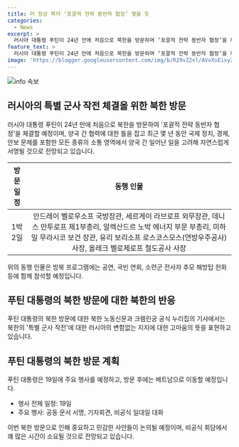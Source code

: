 ```yaml
---
title: 러 정상 북러 ‘포괄적 전략 동반자 협정’ 맺을 듯
categories:
  - News
excerpt: >
  러시아 대통령 푸틴이 24년 만에 처음으로 북한을 방문하며 ‘포괄적 전략 동반자 협정’을 체결할 것으로 보인다. 이로써 양국은 과거 협정을 대체하게 되며, 러시아는 북한의 변함없는 지지에 감사의 뜻을 표했다. 두 정상은 공동 문서를 서명한 뒤 비공식으로 일대일 대화를 할 예정이며, 방북 프로그램에는 공연과 국빈 연회 등이 포함돼 있다.
feature_text: >
  러시아 대통령 푸틴이 24년 만에 처음으로 북한을 방문하며 ‘포괄적 전략 동반자 협정’을 체결할 것으로 보인다. 이로써 양국은 과거 협정을 대체하게 되며, 러시아는 북한의 변함없는 지지에 감사의 뜻을 표했다. 두 정상은 공동 문서를 서명한 뒤 비공식으로 일대일 대화를 할 예정이며, 방북 프로그램에는 공연과 국빈 연회 등이 포함돼 있다.
image: 'https://blogger.googleusercontent.com/img/b/R29vZ2xl/AVvXsEixyZcFfHzMRdzZMjFBmAUKJYCLCGyLL1o632UiGVXcaFdKo_bkvkuCioo0uUKlGfBVcT3P84aROyZIXSBEx3Aw5nCQ3pTgDom1WDC4m8eifvWiAmWEEVb4x6G_l8C0QH225ldMjyaFvpxGEBGNO37VmDTDMHGhJPq73UglMfDca1-0aw/s1600/blogspot.png'
---
```


<p><img src="https://blogger.googleusercontent.com/img/b/R29vZ2xl/AVvXsEixyZcFfHzMRdzZMjFBmAUKJYCLCGyLL1o632UiGVXcaFdKo_bkvkuCioo0uUKlGfBVcT3P84aROyZIXSBEx3Aw5nCQ3pTgDom1WDC4m8eifvWiAmWEEVb4x6G_l8C0QH225ldMjyaFvpxGEBGNO37VmDTDMHGhJPq73UglMfDca1-0aw/s1600/blogspot.png" alt="info 속보" /></p>

<h2 data-ke-size="size26">러시아의 특별 군사 작전 체결을 위한 북한 방문</h2>

<p data-ke-size="size16">러시아 대통령 푸틴이 24년 만에 처음으로 북한을 방문하여 &#x27;포괄적 전략 동반자 협정&#x27;을 체결할 예정이며, 양국 간 협력에 대한 틀을 잡고 최근 몇 년 동안 국제 정치, 경제, 안보 문제를 포함한 모든 종류의 소통 영역에서 양국 간 일어난 일을 고려해 자연스럽게 서명될 것으로 전망되고 있습니다.</p>

<table>
<thead>
<tr>
<th style="text-align: center; height: 17px;"><b>방문일정</b></th>
<th style="text-align: center; height: 17px;"><b>동행 인물</b></th>
</tr>
</thead>
<tbody>
<tr>
<td style="text-align: center; height: 17px;">1박2일</td>
<td style="text-align: center; height: 17px;">안드레이 벨로우소프 국방장관, 세르게이 라브로프 외무장관, 데니스 만투로프 제1부총리, 알렉산드르 노박 에너지 부문 부총리, 미하일 무라시코 보건 장관, 유리 보리소프 로스코스모스(연방우주공사) 사장, 올레크 벨로제로프 철도공사 사장</td>
</tr>
</tbody>
</table>

<p data-ke-size="size16">위의 동행 인물은 방북 프로그램에는 공연, 국빈 연회, 소련군 전사자 추모 해방탑 헌화 등에 함께 참석할 예정입니다.</p>

<h2 data-ke-size="size26">푸틴 대통령의 북한 방문에 대한 북한의 반응</h2>

<p data-ke-size="size16">푸틴 대통령의 북한 방문에 대한 북한 노동신문과 크렘린궁 공식 누리집의 기사에서는 북한의 &#x27;특별 군사 작전&#x27;에 대한 러시아의 변함없는 지지에 대한 고마움의 뜻을 표현하고 있습니다.</p>

<h2 data-ke-size="size26">푸틴 대통령의 북한 방문 계획</h2>

<p data-ke-size="size16">푸틴 대통령은 19일에 주요 행사를 예정하고, 방문 후에는 베트남으로 이동할 예정입니다.</p>

<ul>
<li>행사 전체 일정: 19일</li>
<li>주요 행사: 공동 문서 서명, 기자회견, 비공식 일대일 대화</li>
</ul>

<p data-ke-size="size16">이번 북한 방문으로 인해 중요하고 민감한 사안들이 논의될 예정이며, 비공식 회담에서 꽤 많은 시간이 소요될 것으로 전망되고 있습니다.</p>

